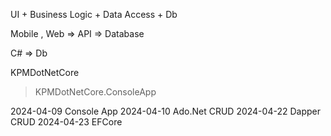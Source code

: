 UI + Business Logic + Data Access + Db

Mobile , Web  => API => Database

C# => Db

KPMDotNetCore
> KPMDotNetCore.ConsoleApp

2024-04-09 Console App
2024-04-10 Ado.Net CRUD
2024-04-22 Dapper CRUD
2024-04-23 EFCore

